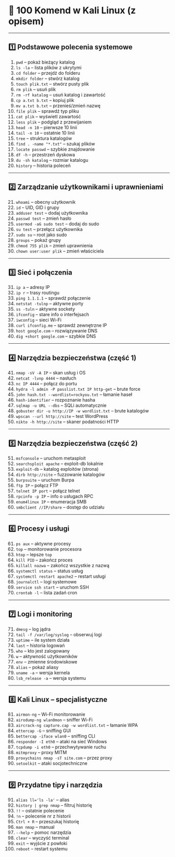 # 🧠 100 Komend w Kali Linux (z opisem)

---

## 1️⃣ Podstawowe polecenia systemowe

1. `pwd` – pokaż bieżący katalog
2. `ls -la` – lista plików z ukrytymi
3. `cd folder` – przejdź do folderu
4. `mkdir folder` – stwórz katalog
5. `touch plik.txt` – stwórz pusty plik
6. `rm plik` – usuń plik
7. `rm -rf katalog` – usuń katalog i zawartość
8. `cp a.txt b.txt` – kopiuj plik
9. `mv a.txt b.txt` – przenieś/zmień nazwę
10. `file plik` – sprawdź typ pliku
11. `cat plik` – wyświetl zawartość
12. `less plik` – podgląd z przewijaniem
13. `head -n 10` – pierwsze 10 linii
14. `tail -n 10` – ostatnie 10 linii
15. `tree` – struktura katalogów
16. `find . -name "*.txt"` – szukaj plików
17. `locate passwd` – szybkie znajdowanie
18. `df -h` – przestrzeń dyskowa
19. `du -sh katalog` – rozmiar katalogu
20. `history` – historia poleceń

---

## 2️⃣ Zarządzanie użytkownikami i uprawnieniami

21. `whoami` – obecny użytkownik
22. `id` – UID, GID i grupy
23. `adduser test` – dodaj użytkownika
24. `passwd test` – zmień hasło
25. `usermod -aG sudo test` – dodaj do sudo
26. `su test` – przełącz użytkownika
27. `sudo su` – root jako sudo
28. `groups` – pokaż grupy
29. `chmod 755 plik` – zmień uprawnienia
30. `chown user:user plik` – zmień właściciela

---

## 3️⃣ Sieć i połączenia

31. `ip a` – adresy IP
32. `ip r` – trasy routingu
33. `ping 1.1.1.1` – sprawdź połączenie
34. `netstat -tulnp` – aktywne porty
35. `ss -tuln` – aktywne sockety
36. `ifconfig` – stare info o interfejsach
37. `iwconfig` – sieci Wi-Fi
38. `curl ifconfig.me` – sprawdź zewnętrzne IP
39. `host google.com` – rozwiązywanie DNS
40. `dig +short google.com` – szybkie DNS

---

## 4️⃣ Narzędzia bezpieczeństwa (część 1)

41. `nmap -sV -A IP` – skan usług i OS
42. `netcat -lvnp 4444` – nasłuch
43. `nc IP 4444` – połącz do portu
44. `hydra -l admin -P passlist.txt IP http-get` – brute force
45. `john hash.txt --wordlist=rockyou.txt` – łamanie haseł
46. `hash-identifier` – rozpoznanie hasha
47. `sqlmap -u URL --dbs` – SQLi automatycznie
48. `gobuster dir -u http://IP -w wordlist.txt` – brute katalogów
49. `wpscan --url http://site` – test WordPress
50. `nikto -h http://site` – skaner podatności HTTP

---

## 5️⃣ Narzędzia bezpieczeństwa (część 2)

51. `msfconsole` – uruchom metasploit
52. `searchsploit apache` – exploit-db lokalnie
53. `exploit-db` – katalog exploitów (strona)
54. `dirb http://site` – fuzzowanie katalogów
55. `burpsuite` – uruchom Burpa
56. `ftp IP` – połącz FTP
57. `telnet IP port` – połącz telnet
58. `rpcinfo -p IP` – info o usługach RPC
59. `enum4linux IP` – enumeracja SMB
60. `smbclient //IP/share` – dostęp do udziału

---

## 6️⃣ Procesy i usługi

61. `ps aux` – aktywne procesy
62. `top` – monitorowanie procesora
63. `htop` – lepsze `top`
64. `kill PID` – zakończ proces
65. `killall nazwa` – zakończ wszystkie z nazwą
66. `systemctl status` – status usług
67. `systemctl restart apache2` – restart usługi
68. `journalctl` – logi systemowe
69. `service ssh start` – uruchom SSH
70. `crontab -l` – lista zadań cron

---

## 7️⃣ Logi i monitoring

71. `dmesg` – log jądra
72. `tail -f /var/log/syslog` – obserwuj logi
73. `uptime` – ile system działa
74. `last` – historia logowań
75. `who` – kto jest zalogowany
76. `w` – aktywność użytkowników
77. `env` – zmienne środowiskowe
78. `alias` – pokaż aliasy
79. `uname -a` – wersja kernela
80. `lsb_release -a` – wersja systemu

---

## 8️⃣ Kali Linux – specjalistyczne

81. `airmon-ng` – Wi-Fi monitorowanie
82. `airodump-ng wlan0mon` – sniffer Wi-Fi
83. `aircrack-ng capture.cap -w wordlist.txt` – łamanie WPA
84. `ettercap -G` – sniffing GUI
85. `bettercap -iface wlan0` – sniffing CLI
86. `responder -I eth0` – ataki na sieć Windows
87. `tcpdump -i eth0` – przechwytywanie ruchu
88. `mitmproxy` – proxy MITM
89. `proxychains nmap -sT site.com` – przez proxy
90. `setoolkit` – ataki socjotechniczne

---

## 9️⃣ Przydatne tipy i narzędzia

91. `alias ll='ls -la'` – alias
92. `history | grep nmap` – filtruj historię
93. `!!` – ostatnie polecenie
94. `!n` – polecenie nr z historii
95. `Ctrl + R` – przeszukaj historię
96. `man nmap` – manual
97. `--help` – pomoc narzędzia
98. `clear` – wyczyść terminal
99. `exit` – wyjście z powłoki
100. `reboot` – restart systemu

